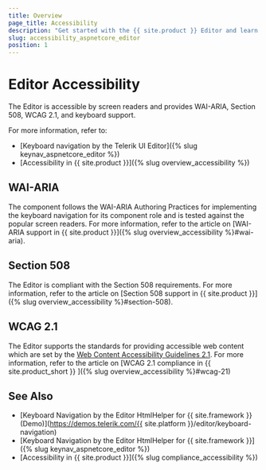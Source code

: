 ```yaml
---
title: Overview
page_title: Accessibility
description: "Get started with the {{ site.product }} Editor and learn about its accessibility support for WAI-ARIA, Section 508, and WCAG 2.1."
slug: accessibility_aspnetcore_editor
position: 1
---
```


# Editor Accessibility

The Editor is accessible by screen readers and provides WAI-ARIA, Section 508, WCAG 2.1, and keyboard support.

For more information, refer to:
* [Keyboard navigation by the Telerik UI Editor]({% slug keynav_aspnetcore_editor %})
* [Accessibility in {{ site.product }}]({% slug overview_accessibility %})

## WAI-ARIA

The component follows the WAI-ARIA Authoring Practices for implementing the keyboard navigation for its component role and is tested against the popular screen readers. For more information, refer to the article on [WAI-ARIA support in {{ site.product }}]({% slug overview_accessibility %}#wai-aria).

## Section 508

The Editor is compliant with the Section 508 requirements. For more information, refer to the article on [Section 508 support in {{ site.product }}]({% slug overview_accessibility %}#section-508).

## WCAG 2.1

The Editor supports the standards for providing accessible web content which are set by the [Web Content Accessibility Guidelines 2.1](https://www.w3.org/TR/WCAG/). For more information, refer to the article on [WCAG 2.1 compliance in {{ site.product_short }} ]({% slug overview_accessibility %}#wcag-21)

## See Also

* [Keyboard Navigation by the Editor HtmlHelper for {{ site.framework }} (Demo)](https://demos.telerik.com/{{ site.platform }}/editor/keyboard-navigation)
* [Keyboard Navigation by the Editor HtmlHelper for {{ site.framework }}]({% slug keynav_aspnetcore_editor %})
* [Accessibility in {{ site.product }}]({% slug compliance_accessibility %})
